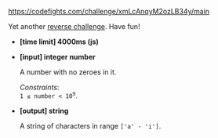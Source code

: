 https://codefights.com/challenge/xmLcAnqyM2ozLB34y/main
<p>Yet another <a href="keyword://reverse-challenge">reverse challenge</a>. Have fun!</p>
<ul>
<li><strong>[time limit] 4000ms (js)</strong></li>
</ul>
<ul>
<li>
<p><strong>[input] integer number</strong></p>
<p>A number with no zeroes in it.</p>
<p><em>Constraints</em>:<br>
<code>1 ≤ number &lt; 10<sup>9</sup></code>.</p>
</li>
<li>
<p><strong>[output] string</strong></p>
<p>A string of characters in range <code>['a' - 'i']</code>.</p>
</li>
</ul>
